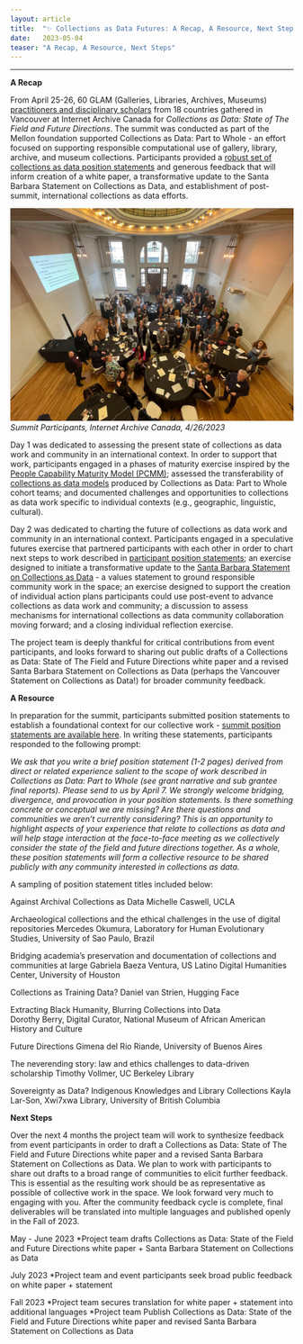 ```yaml
---
layout: article
title:  "✨ Collections as Data Futures: A Recap, A Resource, Next Steps ✨"
date:   2023-05-04 
teaser: "A Recap, A Resource, Next Steps"
---
```

---

**A Recap**

From April 25-26, 60 GLAM (Galleries, Libraries, Archives, Museums) [practitioners and disciplinary scholars](https://collectionsasdata.github.io/part2whole/iac/) from 18 countries gathered in Vancouver at Internet Archive Canada for *Collections as Data: State of The Field and Future Directions*. The summit was conducted as part of the Mellon foundation supported Collections as Data: Part to Whole - an effort focused on supporting responsible computational use of gallery, library, archive, and museum collections. Participants provided a [robust set of collections as data position statements](https://zenodo.org/record/7888576#.ZFO5O-zMI-Q) and generous feedback that will inform creation of a white paper, a transformative update to the Santa Barbara Statement on Collections as Data, and establishment of post-summit, international collections as data efforts.

![](https://github.com/collectionsasdata/part2whole/blob/master/_posts/iac_summit_participants_20230426.jpeg?raw=true) *Summit Participants, Internet Archive Canada, 4/26/2023*

Day 1 was dedicated to assessing the present state of collections as data work and community in an international context. In order to support that work, participants engaged in a phases of maturity exercise inspired by the [People Capability Maturity Model (PCMM)](https://resources.sei.cmu.edu/library/asset-view.cfm?assetid=5329); assessed the transferability of [collections as data models](https://osf.io/r9n3s/wiki/home/) produced by Collections as Data: Part to Whole cohort teams; and documented challenges and opportunities to collections as data work specific to individual contexts (e.g., geographic, linguistic, cultural). 

Day 2 was dedicated to charting the future of collections as data work and community in an international context. Participants engaged in a speculative futures exercise that partnered participants with each other in order to chart next steps to work described in [participant position statements](https://zenodo.org/record/7888576#.ZFGcFezMI-Q); an exercise designed to initiate a transformative update to the [Santa Barbara Statement on Collections as Data](https://collectionsasdata.github.io/statement/) - a values statement to ground responsible community work in the space; an exercise designed to support the creation of individual action plans participants could use post-event to advance collections as data work and community; a discussion to assess mechanisms for international collections as data community collaboration moving forward; and a closing individual reflection exercise. 

The project team is deeply thankful for critical contributions from event participants, and looks forward to sharing out public drafts of a Collections as Data: State of The Field and Future Directions white paper and a revised Santa Barbara Statement on Collections as Data (perhaps the Vancouver Statement on Collections as Data!) for broader community feedback.

**A Resource**

In preparation for the summit, participants submitted position statements to establish a foundational context for our collective work - [summit position statements are available here](https://zenodo.org/record/7888576#.ZFGcFezMI-Q). In writing these statements, participants responded to the following prompt:

*We ask that you write a brief position statement (1-2 pages) derived from direct or related experience salient to the scope of work described in Collections as Data: Part to Whole (see grant narrative and sub grantee final reports). Please send to us by April 7. We strongly welcome bridging, divergence, and provocation in your position statements. Is there something concrete or conceptual we are missing? Are there questions and communities we aren’t currently considering? This is an opportunity to highlight aspects of your experience that relate to collections as data and will help stage interaction at the face-to-face meeting as we collectively consider the state of the field and future directions together. As a whole, these position statements will form a collective resource to be shared publicly with any community interested in collections as data.*

A sampling of position statement titles included below:

Against Archival Collections as Data
Michelle Caswell, UCLA

Archaeological collections and the ethical challenges in the use of digital repositories
Mercedes Okumura, Laboratory for Human Evolutionary Studies, University of Sao Paulo, Brazil	

Bridging academia’s preservation and documentation of collections and communities at large
Gabriela Baeza Ventura, US Latino Digital Humanities Center, University of Houston

Collections as Training Data?
Daniel van Strien, Hugging Face

Extracting Black Humanity, Blurring Collections into Data	
Dorothy Berry, Digital Curator, National Museum of African American History and Culture

Future Directions
Gimena del Rio Riande, University of Buenos Aires

The neverending story: law and ethics challenges to data-driven scholarship
Timothy Vollmer, UC Berkeley Library

Sovereignty as Data? Indigenous Knowledges and Library Collections
Kayla Lar-Son, Xwi7xwa Library, University of British Columbia

**Next Steps**

Over the next 4 months the project team will work to synthesize feedback from event participants in order to draft a Collections as Data: State of The Field and Future Directions white paper and a revised Santa Barbara Statement on Collections as Data. We plan to work with participants to share out drafts to a broad range of communities to elicit further feedback.  This is essential as the resulting work should be as representative as possible of collective work in the space. We look forward very much to engaging with you. After the community feedback cycle is complete, final deliverables will be translated into multiple languages and published openly in the Fall of 2023. 

May - June 2023
*Project team drafts Collections as Data: State of the Field and Future Directions white paper + Santa Barbara Statement on Collections as Data 

July 2023
*Project team and event participants seek broad public feedback on white paper + statement 

Fall 2023
*Project team secures translation for white paper + statement into additional languages
*Project team Publish Collections as Data: State of the Field and Future Directions white paper and revised Santa Barbara Statement on Collections as Data
